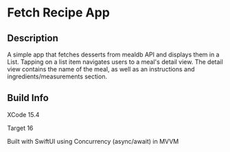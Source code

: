 #  Fetch Recipe App

## Description
A simple app that fetches desserts from mealdb API and displays them in a List. 
Tapping on a list item navigates users to a meal's detail view. 
The detail view contains the name of the meal, as well as an instructions and ingredients/measurements section.


## Build Info
XCode 15.4

Target 16

Built with SwiftUI using Concurrency (async/await) in MVVM
